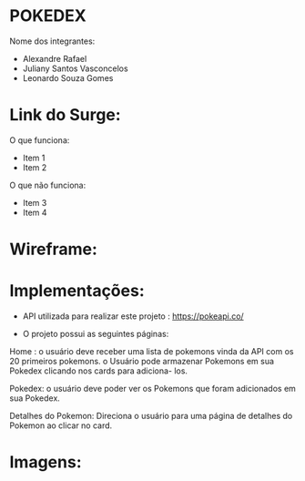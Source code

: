 # POKEDEX

Nome dos integrantes: 
- Alexandre Rafael
- Juliany Santos Vasconcelos
- Leonardo Souza Gomes

# Link do Surge: 

O que funciona:
- Item 1
- Item 2

O que não funciona: 
- Item 3
- Item 4

# Wireframe: 

# Implementações: 

- API utilizada para realizar este projeto : https://pokeapi.co/

- O projeto possui as seguintes páginas:

Home : o usuário deve receber uma lista de pokemons vinda da API com os 20 primeiros pokemons. o Usuário pode armazenar Pokemons em sua Pokedex clicando nos cards para adiciona- los.

Pokedex: o usuário deve poder ver os Pokemons que foram adicionados em sua Pokedex.

Detalhes do Pokemon: Direciona o usuário para uma página de detalhes do Pokemon ao clicar no card.

# Imagens: 


